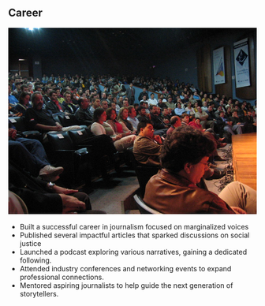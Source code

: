 ## Career

![Henri Bergius = conference](Henri_Bergius.jpg)

- Built a successful career in journalism focused on marginalized voices
- Published several impactful articles that sparked discussions on social justice
- Launched a podcast exploring various narratives, gaining a dedicated following. 
- Attended industry conferences and networking events to expand professional connections. 
- Mentored aspiring journalists to help guide the next generation of storytellers. 
